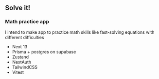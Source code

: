 ## Solve it!

### Math practice app

I intend to make app to practice math skills like fast-solving equations with different difficulties

- Next 13
- Prisma + postgres on supabase
- Zustand
- NextAuth
- TailwindCSS
- Vitest